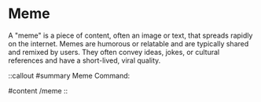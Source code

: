 # Meme

A "meme" is a piece of content, often an image or text, that spreads rapidly on the internet. Memes are humorous or relatable and are typically shared and remixed by users. They often convey ideas, jokes, or cultural references and have a short-lived, viral quality.

::callout
#summary
Meme Command:

#content
/meme
::